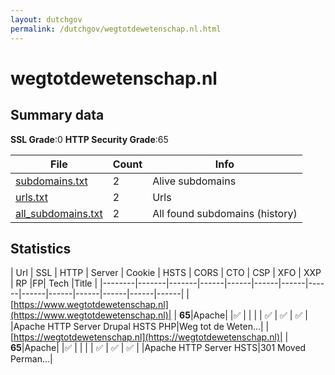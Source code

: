```yaml
---
layout: dutchgov
permalink: /dutchgov/wegtotdewetenschap.nl.html
---
```



# wegtotdewetenschap.nl
## Summary data


**SSL Grade**:0
**HTTP Security Grade**:65


| File       | Count | Info |
|------------|-------|------|
|[subdomains.txt](/data/wegtotdewetenschap.nl/subdomains.txt)|2|Alive subdomains|
|[urls.txt](/data/wegtotdewetenschap.nl/urls.txt)|2|Urls|
|[all_subdomains.txt](/data/wegtotdewetenschap.nl/all_subdomains.txt)|2|All found subdomains (history)|


## Statistics


| Url | SSL | HTTP | Server | Cookie | HSTS | CORS | CTO | CSP | XFO | XXP | RP |FP| Tech |Title |
|--------|-------|-------|------|------|------|------|------|------|------|------|------|------|------|
|[https://www.wegtotdewetenschap.nl](https://www.wegtotdewetenschap.nl)| | **65**|Apache| |:white_check_mark: | | | | :white_check_mark: | :white_check_mark: | :white_check_mark: | |Apache HTTP Server Drupal HSTS PHP|Weg tot de Weten...|
|[https://wegtotdewetenschap.nl](https://wegtotdewetenschap.nl)| | **65**|Apache| |:white_check_mark: | | | | :white_check_mark: | :white_check_mark: | :white_check_mark: | |Apache HTTP Server HSTS|301 Moved Perman...|